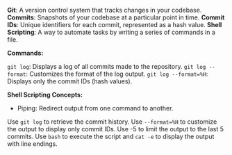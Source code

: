 **Git**: A version control system that tracks changes in your codebase.
**Commits**: Snapshots of your codebase at a particular point in time.
**Commit IDs**: Unique identifiers for each commit, represented as a hash value.
**Shell Scripting**: A way to automate tasks by writing a series of commands in a file.

**Commands:**

`git log`: Displays a log of all commits made to the repository.
`git log --format`: Customizes the format of the log output.
`git log --format=%H`: Displays only the commit IDs (hash values).

**Shell Scripting Concepts:**

- Piping: Redirect output from one command to another.

Use `git log` to retrieve the commit history.
Use `--format=%H` to customize the output to display only commit IDs.
Use -5 to limit the output to the last 5 commits.
Use `bash` to execute the script and `cat -e` to display the output with line endings.